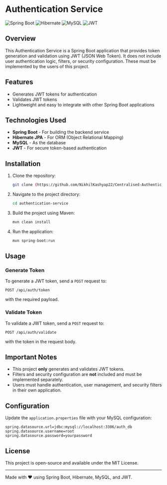 # Authentication Service

![Spring Boot](https://img.shields.io/badge/Spring%20Boot-6DB33F?style=for-the-badge&logo=spring-boot&logoColor=white)
![Hibernate](https://img.shields.io/badge/Hibernate-59666C?style=for-the-badge&logo=hibernate&logoColor=white)
![MySQL](https://img.shields.io/badge/MySQL-4479A1?style=for-the-badge&logo=mysql&logoColor=white)
![JWT](https://img.shields.io/badge/JWT-000000?style=for-the-badge&logo=json-web-tokens&logoColor=white)

## Overview
This Authentication Service is a Spring Boot application that provides token generation and validation using JWT (JSON Web Token). It does not include user authentication logic, filters, or security configuration. These must be implemented by the users of this project.

## Features
- Generates JWT tokens for authentication
- Validates JWT tokens
- Lightweight and easy to integrate with other Spring Boot applications

## Technologies Used
- **Spring Boot** - For building the backend service
- **Hibernate JPA** - For ORM (Object Relational Mapping)
- **MySQL** - As the database
- **JWT** - For secure token-based authentication

## Installation
1. Clone the repository:
   ```sh
   git clone (https://github.com/NikhilKashyap22/Centralised-Authentication-System.git)
   ```
2. Navigate to the project directory:
   ```sh
   cd authentication-service
   ```
3. Build the project using Maven:
   ```sh
   mvn clean install
   ```
4. Run the application:
   ```sh
   mvn spring-boot:run
   ```

## Usage
### Generate Token
To generate a JWT token, send a `POST` request to:
```http
POST /api/auth/token
```
with the required payload.

### Validate Token
To validate a JWT token, send a `POST` request to:
```http
POST /api/auth/validate
```
with the token in the request body.

## Important Notes
- This project **only** generates and validates JWT tokens.
- Filters and security configuration are **not** included and must be implemented separately.
- Users must handle authentication, user management, and security filters in their own application.

## Configuration
Update the `application.properties` file with your MySQL configuration:
```properties
spring.datasource.url=jdbc:mysql://localhost:3306/auth_db
spring.datasource.username=root
spring.datasource.password=yourpassword
```

## License
This project is open-source and available under the MIT License.

---
Made with ❤️ using Spring Boot, Hibernate, MySQL, and JWT.


